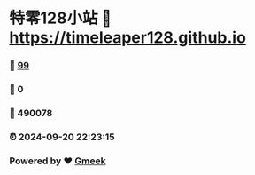 # 特零128小站 :link: https://timeleaper128.github.io 
### :page_facing_up: [99](https://timeleaper128.github.io/tag.html) 
### :speech_balloon: 0 
### :hibiscus: 490078 
### :alarm_clock: 2024-09-20 22:23:15 
### Powered by :heart: [Gmeek](https://github.com/Meekdai/Gmeek)
